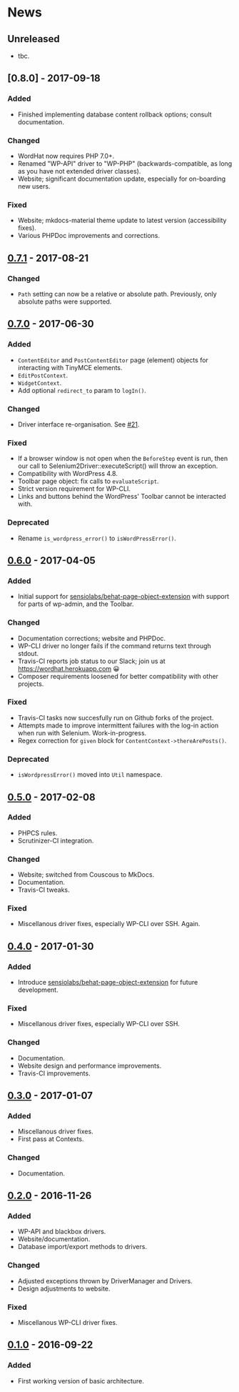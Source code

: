 # News

## Unreleased
- tbc.

## [0.8.0] - 2017-09-18
### Added
- Finished implementing database content rollback options; consult documentation.

### Changed
- WordHat now requires PHP 7.0+.
- Renamed "WP-API" driver to "WP-PHP" (backwards-compatible, as long as you have not extended driver classes).
- Website; significant documentation update, especially for on-boarding new users.

### Fixed
- Website; mkdocs-material theme update to latest version (accessibility fixes).
- Various PHPDoc improvements and corrections.

## [0.7.1] - 2017-08-21
### Changed
- `Path` setting can now be a relative or absolute path. Previously, only absolute paths were supported.

## [0.7.0] - 2017-06-30
### Added
- `ContentEditor` and `PostContentEditor` page (element) objects for interacting with TinyMCE elements.
- `EditPostContext`.
- `WidgetContext`.
- Add optional `redirect_to` param to `logIn()`.

### Changed
- Driver interface re-organisation. See [#21](https://github.com/paulgibbs/behat-wordpress-extension/issues/21).

### Fixed
- If a browser window is not open when the `BeforeStep` event is run, then our call to Selenium2Driver::executeScript() will throw an exception.
- Compatibility with WordPress 4.8.
- Toolbar page object: fix calls to `evaluateScript`.
- Strict version requirement for WP-CLI.
- Links and buttons behind the WordPress' Toolbar cannot be interacted with.

### Deprecated
- Rename `is_wordpress_error()` to `isWordPressError()`.

## [0.6.0] - 2017-04-05
### Added
- Initial support for [sensiolabs/behat-page-object-extension](https://github.com/sensiolabs/BehatPageObjectExtension) with support for parts of wp-admin, and the Toolbar.

### Changed
- Documentation corrections; website and PHPDoc.
- WP-CLI driver no longer fails if the command returns text through stdout.
- Travis-CI reports job status to our Slack; join us at https://wordhat.herokuapp.com 😀
- Composer requirements loosened for better compatibility with other projects.

### Fixed
- Travis-CI tasks now succesfully run on Github forks of the project.
- Attempts made to improve intermittent failures with the log-in action when run with Selenium. Work-in-progress.
- Regex correction for `given` block for `ContentContext->thereArePosts()`.

### Deprecated
- `isWordpressError()` moved into `Util` namespace.

## [0.5.0] - 2017-02-08
### Added
- PHPCS rules.
- Scrutinizer-CI integration.

### Changed
- Website; switched from Couscous to MkDocs.
- Documentation.
- Travis-CI tweaks.

### Fixed
- Miscellanous driver fixes, especially WP-CLI over SSH. Again.

## [0.4.0] - 2017-01-30
### Added
- Introduce [sensiolabs/behat-page-object-extension](https://github.com/sensiolabs/BehatPageObjectExtension) for future development.

### Fixed
- Miscellanous driver fixes, especially WP-CLI over SSH.

### Changed
- Documentation.
- Website design and performance improvements.
- Travis-CI improvements.

## [0.3.0] - 2017-01-07
### Added
- Miscellanous driver fixes.
- First pass at Contexts.

### Changed
- Documentation.

## [0.2.0] - 2016-11-26
### Added
- WP-API and blackbox drivers.
- Website/documentation.
- Database import/export methods to drivers.

### Changed
- Adjusted exceptions thrown by DriverManager and Drivers.
- Design adjustments to website.

### Fixed
- Miscellanous WP-CLI driver fixes.

## [0.1.0] - 2016-09-22
### Added
- First working version of basic architecture.

[0.7.1]: https://github.com/paulgibbs/behat-wordpress-extension/compare/v0.7.0...v0.7.1
[0.7.0]: https://github.com/paulgibbs/behat-wordpress-extension/compare/v0.6.0...v0.7.0
[0.6.0]: https://github.com/paulgibbs/behat-wordpress-extension/compare/v0.5.0...v0.6.0
[0.5.0]: https://github.com/paulgibbs/behat-wordpress-extension/compare/v0.4.0...v0.5.0
[0.4.0]: https://github.com/paulgibbs/behat-wordpress-extension/compare/v0.3.0...v0.4.0
[0.3.0]: https://github.com/paulgibbs/behat-wordpress-extension/compare/v0.2.0...v0.3.0
[0.2.0]: https://github.com/paulgibbs/behat-wordpress-extension/compare/v0.1.0...v0.2.0
[0.1.0]: https://github.com/paulgibbs/behat-wordpress-extension/commit/a47612c6bfd545f6a1dfa854b5080441d93f4514
